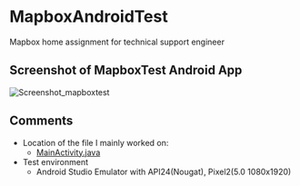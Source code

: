 # MapboxAndroidTest
Mapbox home assignment for technical support engineer


## Screenshot of MapboxTest Android App
![Screenshot_mapboxtest](https://user-images.githubusercontent.com/17017042/125205215-77976080-e281-11eb-9269-f15e016fae9b.png)

## Comments
* Location of the file I mainly worked on: 
  * [MainActivity.java](https://github.com/jin0639/MapboxAndroidTest/tree/master/app/src/main/java/com/jinny/mapboxtest)
* Test environment
  * Android Studio Emulator with API24(Nougat), Pixel2(5.0 1080x1920)
